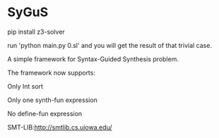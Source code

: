 # SyGuS

pip install z3-solver

run 'python main.py 0.sl' and you will get the result of that trivial case.

A simple framework for Syntax-Guided Synthesis problem.

The framework now supports:

Only Int sort

Only one synth-fun expression

No define-fun expression

SMT-LIB:http://smtlib.cs.uiowa.edu/